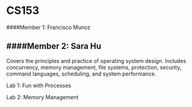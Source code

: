 # CS153

####Member 1: Francisco Munoz

####Member 2: Sara Hu
------------------------------
Covers the principles and practice of operating system design. Includes concurrency, memory management, file systems, protection, security, command languages, scheduling, and system performance.

Lab 1: Fun with Processes

Lab 2: Memory Management

